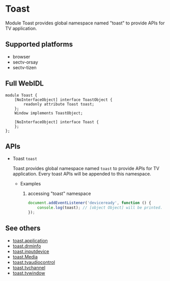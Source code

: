 # Toast
Module Toast provides global namespace named "toast" to provide APIs for TV application.

## Supported platforms
* browser
* sectv-orsay
* sectv-tizen

## Full WebIDL
```WebIDL
module Toast {
	[NoInterfaceObject] interface ToastObject {
		readonly attribute Toast toast;
	};
	Window implements ToastObject;

	[NoInterfaceObject] interface Toast {
	};
};
```

## APIs
* Toast `toast`

	Toast provides global namespace named `toast` to provide APIs for TV application.
	Every toast APIs will be appended to this namespace.

	* Examples
		1. accessing "toast" namespace

			```js
			document.addEventListener('deviceready', function () {
				console.log(toast);	// [object Object] will be printed.
			});
			```

## See others
* [toast.application](toast.application.md)
* [toast.drminfo](toast.drminfo.md)
* [toast.inputdevice](toast.inputdevice.md)
* [toast.Media](toast.Media.md)
* [toast.tvaudiocontrol](toast.tvaudiocontrol.md)
* [toast.tvchannel](toast.tvchannel.md)
* [toast.tvwindow](toast.tvwindow.md)
